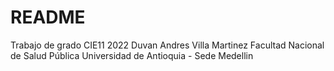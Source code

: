# README

Trabajo de grado CIE11 2022
Duvan Andres Villa Martinez
Facultad Nacional de Salud Pública
Universidad de Antioquia - Sede Medellin

